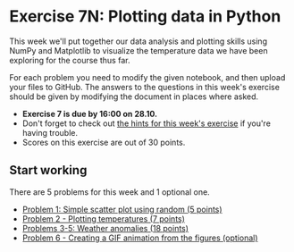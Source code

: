 # Exercise 7N: Plotting data in Python

This week we'll put together our data analysis and plotting skills using NumPy and Matplotlib to visualize the temperature data we have been exploring for the course thus far.

For each problem you need to modify the given notebook, and then upload your files to GitHub.
The answers to the questions in this week's exercise should be given by modifying the document in places where asked.

- **Exercise 7 is due by 16:00 on 28.10.**
- Don't forget to check out [the hints for this week's exercise](https://geo-python.github.io/2018/lessons/L7/exercise-7.html) if you're having trouble.
- Scores on this exercise are out of 30 points.

## Start working

There are 5 problems for this week and 1 optional one.

 - [Problem 1: Simple scatter plot using random (5 points)](Exercise-7-problem-1.ipynb)
 - [Problem 2 - Plotting temperatures (7 points)](Exercise-7-problem-2.ipynb)
 - [Problems 3-5: Weather anomalies (18 points)](Exercise-7-problem-3-5.ipynb)
 - [Problem 6 - Creating a GIF animation from the figures (optional)](Exercise-7-problem-6.ipynb)
